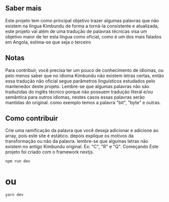 ## Saber mais
Este projeto tem como principal objetivo trazer algumas palavras que não existem na língua Kimbundu de forma a torná-la consistente e atualizada, este projeto vai além de uma tradução de palavras técnicas visa um objetivo maior de ter esta língua como oficial, como é um dos mais falados em Angola, estima-se que seja o terceiro

## Notas
Para contribuir, você precisa ter um pouco de conhecimento de idiomas, ou pelo menos saber que no idioma Kimbundu não existem letras certas, então essa tradução não oficial segue parâmetros linguísticos estudados pelo mantenedor deste projeto. Lembre-se que algumas palavras não são traduzidas do inglês técnico porque não possuem tradução literal e/ou semântica para outros idiomas, nestes casos essas palavras serão mantidas do original. como exemplo temos a palavra "bit", "byte" e outras.

## Como contribuir
Crie uma ramificação da palavra que você deseja adicionar e adicione ao array, pois este site é estático.
depois explique os motivos da transformação ou não da palavra.
lembre-se que algumas letras não existem no antigo Kimbundu original. Ex: "C", "R" e "Q".
Começando
Este projeto foi criado com o framework nextjs.

```npm run dev```
# ou
```yarn dev```
